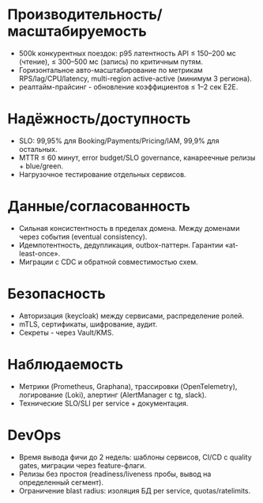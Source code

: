 # Производительность/масштабируемость

- 500k конкурентных поездок: p95 латентность API ≤ 150–200 мс (чтение), ≤ 300–500 мс (запись) по критичным путям.
- Горизонтальное авто-масштабирование по метрикам RPS/lag/CPU/latency, multi-region active-active (минимум 3 региона).
- реалтайм-прайсинг - обновление коэффициентов ≤ 1–2 сек E2E.

# Надёжность/доступность

- SLO: 99,95% для Booking/Payments/Pricing/IAM, 99,9% для остальных.
- MTTR ≤ 60 минут, error budget/SLO governance, канареечные релизы + blue/green.
- Нагрузочное тестирование отдельных сервисов.

# Данные/согласованность

- Сильная консистентность в пределах домена. Между доменами через события (eventual consistency).
- Идемпотентность, дедупликация, outbox-паттерн. Гарантии «at-least-once».
- Миграции с CDC и обратной совместимостью схем.

# Безопасность

- Авторизация (keycloak) между сервисами, распределение ролей.
- mTLS, сертификаты, шифрование, аудит.
- Секреты - через Vault/KMS.

# Наблюдаемость

- Метрики (Prometheus, Graphana), трассировки (OpenTelemetry), логирование (Loki), алертинг (AlertManager с tg, slack).
- Технические SLO/SLI per service + документация.

# DevOps

- Время вывода фичи до 2 недель: шаблоны сервисов, CI/CD с quality gates, миграции через feature-флаги.
- Релизы без простоя (readiness/liveness пробы, вывод на определенный сегмент).
- Ограничение blast radius: изоляция БД per service, quotas/ratelimits.
